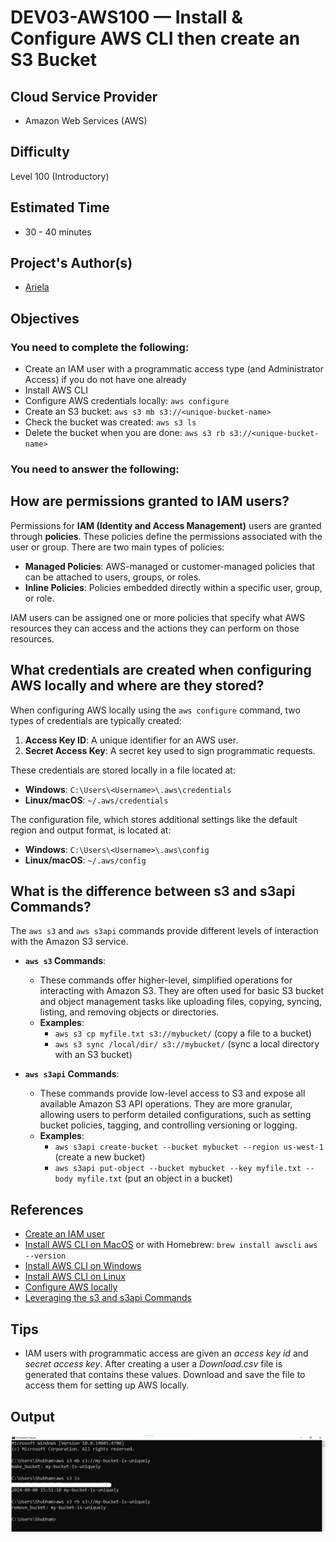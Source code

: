 # DEV03-AWS100 —  Install & Configure AWS CLI then create an S3 Bucket

## Cloud Service Provider
* Amazon Web Services (AWS)

## Difficulty
Level 100 (Introductory)

## Estimated Time
* 30 - 40 minutes
  
## Project's Author(s)
* [Ariela](https://twitter.com/ari_hacks)

## Objectives

###  You need to complete the following:

* Create an IAM user with a programmatic access type (and Administrator Access) if you do not have one already
* Install AWS CLI 
* Configure AWS credentials locally: `aws configure` 
* Create an S3 bucket: `aws s3 mb s3://<unique-bucket-name>`
* Check the bucket was created: `aws s3 ls`
* Delete the bucket when you are done: `aws s3 rb s3://<unique-bucket-name>`

###  You need to answer the following: 

## How are permissions granted to IAM users?

Permissions for **IAM (Identity and Access Management)** users are granted through **policies**. These policies define the permissions associated with the user or group. There are two main types of policies:
- **Managed Policies**: AWS-managed or customer-managed policies that can be attached to users, groups, or roles.
- **Inline Policies**: Policies embedded directly within a specific user, group, or role.

IAM users can be assigned one or more policies that specify what AWS resources they can access and the actions they can perform on those resources.

## What credentials are created when configuring AWS locally and where are they stored?

When configuring AWS locally using the `aws configure` command, two types of credentials are typically created:
1. **Access Key ID**: A unique identifier for an AWS user.
2. **Secret Access Key**: A secret key used to sign programmatic requests.

These credentials are stored locally in a file located at:
- **Windows**: `C:\Users\<Username>\.aws\credentials`
- **Linux/macOS**: `~/.aws/credentials`

The configuration file, which stores additional settings like the default region and output format, is located at:
- **Windows**: `C:\Users\<Username>\.aws\config`
- **Linux/macOS**: `~/.aws/config`

## What is the difference between s3 and s3api Commands?

The `aws s3` and `aws s3api` commands provide different levels of interaction with the Amazon S3 service.

- **`aws s3` Commands**:
  - These commands offer higher-level, simplified operations for interacting with Amazon S3. They are often used for basic S3 bucket and object management tasks like uploading files, copying, syncing, listing, and removing objects or directories.
  - **Examples**:
    - `aws s3 cp myfile.txt s3://mybucket/` (copy a file to a bucket)
    - `aws s3 sync /local/dir/ s3://mybucket/` (sync a local directory with an S3 bucket)
  
- **`aws s3api` Commands**:
  - These commands provide low-level access to S3 and expose all available Amazon S3 API operations. They are more granular, allowing users to perform detailed configurations, such as setting bucket policies, tagging, and controlling versioning or logging.
  - **Examples**:
    - `aws s3api create-bucket --bucket mybucket --region us-west-1` (create a new bucket)
    - `aws s3api put-object --bucket mybucket --key myfile.txt --body myfile.txt` (put an object in a bucket)

## References

* [Create an IAM user](https://docs.aws.amazon.com/IAM/latest/UserGuide/id_users_create.html)
* [Install AWS CLI on MacOS](https://docs.aws.amazon.com/cli/latest/userguide/install-macos.html) or with Homebrew:  `brew install awscli` `aws --version`
* [Install AWS CLI on Windows](https://docs.aws.amazon.com/cli/latest/userguide/install-cliv2-windows.html)
* [Install AWS CLI on Linux](https://docs.aws.amazon.com/cli/latest/userguide/install-cliv2-linux.html)
* [Configure AWS locally](https://docs.aws.amazon.com/cli/latest/userguide/cli-configure-quickstart.html)
* [Leveraging the s3 and s3api Commands](https://aws.amazon.com/blogs/developer/leveraging-the-s3-and-s3api-commands/)


## Tips
  - IAM users with programmatic access are given an *access key id* and *secret access key*. After creating a user a *Download.csv* file is generated that contains these values. Download and save the file to access them for setting up AWS locally.

## Output
![image](https://github.com/shubhammurti/AWS-Projects-Portfolio/blob/db0796253f2b26cedfcc6428ae90932d543fbf34/Level%20100/7.%20Install%20%26%20Configure%20AWS%20CLI%20then%20create%20an%20S3%20Bucket/S3.png)
